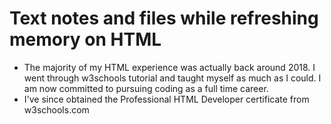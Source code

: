 # Text notes and files while refreshing memory on HTML

- The majority of my HTML experience was actually back around 2018. I went through w3schools tutorial and taught myself as much as I could. I am now committed to pursuing coding as a full time career.
- I've since obtained the Professional HTML Developer certificate from w3schools.com
